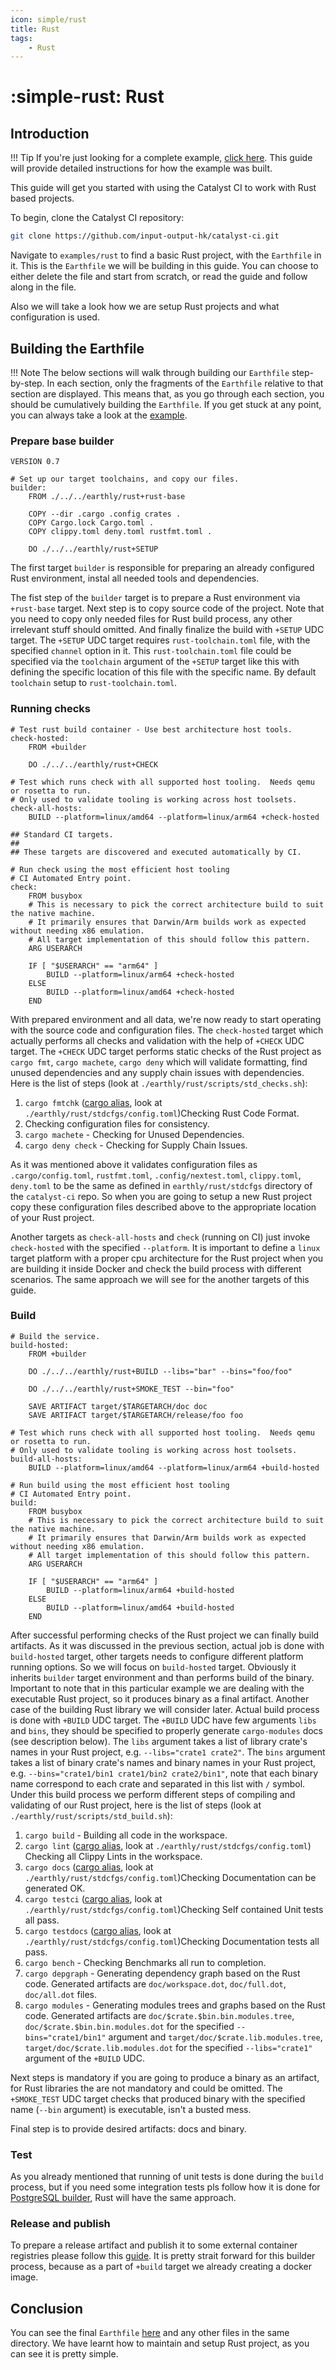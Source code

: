 ```yaml
---
icon: simple/rust
title: Rust
tags:
    - Rust
---
```


<!-- markdownlint-disable single-h1 -->
# :simple-rust: Rust
<!-- markdownlint-enable single-h1 -->

<!-- cspell: words USERARCH TARGETARCH toolsets fmtchk stdcfgs rustfmt nextest testci testdocs depgraph -->

## Introduction

<!-- markdownlint-disable max-one-sentence-per-line -->
!!! Tip
    If you're just looking for a complete example,
    [click here](https://github.com/input-output-hk/catalyst-ci/blob/master/examples/rust/Earthfile).
    This guide will provide detailed instructions for how the example was built.
<!-- markdownlint-enable max-one-sentence-per-line -->

This guide will get you started with using the Catalyst CI to work with Rust based projects.

To begin, clone the Catalyst CI repository:

```bash
git clone https://github.com/input-output-hk/catalyst-ci.git
```

Navigate to `examples/rust` to find a basic Rust project, with the `Earthfile` in it.
This is the `Earthfile` we will be building in this guide.
You can choose to either delete the file and start from scratch,
or read the guide and follow along in the file.

Also we will take a look how we are setup Rust projects and what configuration is used.

## Building the Earthfile

<!-- markdownlint-disable max-one-sentence-per-line -->
!!! Note
    The below sections will walk through building our `Earthfile` step-by-step.
    In each section, only the fragments of the `Earthfile` relative to that section are displayed.
    This means that, as you go through each section, you should be cumulatively building the `Earthfile`.
    If you get stuck at any point, you can always take a look at the
    [example](https://github.com/input-output-hk/catalyst-ci/blob/master/examples/rust/Earthfile).
<!-- markdownlint-enable max-one-sentence-per-line -->

### Prepare base builder

```Earthfile
VERSION 0.7

# Set up our target toolchains, and copy our files.
builder:
    FROM ./../../earthly/rust+rust-base

    COPY --dir .cargo .config crates .
    COPY Cargo.lock Cargo.toml .
    COPY clippy.toml deny.toml rustfmt.toml .

    DO ./../../earthly/rust+SETUP
```

The first target `builder` is responsible for preparing an already configured Rust environment,
instal all needed tools and dependencies.

The fist step of the `builder` target is to prepare a Rust environment via `+rust-base` target.
Next step is to copy source code of the project.
Note that you need to copy only needed files for Rust build process,
any other irrelevant stuff should omitted.
And finally finalize the build with `+SETUP` UDC target.
The `+SETUP` UDC target requires `rust-toolchain.toml` file,
with the specified `channel` option in it.
This `rust-toolchain.toml` file could be specified
via the `toolchain` argument of the `+SETUP` target like this
with defining the specific location of this file with the specific name.
By default `toolchain` setup to `rust-toolchain.toml`.

### Running checks

```Earthfile
# Test rust build container - Use best architecture host tools.
check-hosted:
    FROM +builder

    DO ./../../earthly/rust+CHECK

# Test which runs check with all supported host tooling.  Needs qemu or rosetta to run.
# Only used to validate tooling is working across host toolsets.
check-all-hosts:    
    BUILD --platform=linux/amd64 --platform=linux/arm64 +check-hosted

## Standard CI targets.
##
## These targets are discovered and executed automatically by CI.

# Run check using the most efficient host tooling
# CI Automated Entry point.
check:
    FROM busybox
    # This is necessary to pick the correct architecture build to suit the native machine.
    # It primarily ensures that Darwin/Arm builds work as expected without needing x86 emulation.
    # All target implementation of this should follow this pattern.
    ARG USERARCH

    IF [ "$USERARCH" == "arm64" ]
        BUILD --platform=linux/arm64 +check-hosted
    ELSE
        BUILD --platform=linux/amd64 +check-hosted
    END
```

With prepared environment and all data, we're now ready to start operating with the source code and configuration files.
The `check-hosted` target which actually performs all checks and validation
with the help of `+CHECK` UDC target.
The `+CHECK` UDC target performs static checks of the Rust project as
`cargo fmt`, `cargo machete`, `cargo deny` which will validate formatting,
find unused dependencies and any supply chain issues with dependencies.
Here is the list of steps (look at `./earthly/rust/scripts/std_checks.sh`):

1. `cargo fmtchk` ([cargo alias](https://doc.rust-lang.org/cargo/reference/config.html#alias),
look at `./earthly/rust/stdcfgs/config.toml`)Checking Rust Code Format.
2. Checking configuration files for consistency.
3. `cargo machete` - Checking for Unused Dependencies.
4. `cargo deny check` - Checking for Supply Chain Issues.

As it was mentioned above it validates configuration files as
`.cargo/config.toml`, `rustfmt.toml`, `.config/nextest.toml`, `clippy.toml`, `deny.toml`
to be the same as defined in `earthly/rust/stdcfgs` directory of the `catalyst-ci` repo.
So when you are going to setup a new Rust project copy these configuration files
described above to the appropriate location of your Rust project.

Another targets as `check-all-hosts` and `check` (running on CI) just invoke `check-hosted`
with the specified `--platform`.
It is important to define a `linux` target platform with a proper cpu architecture
for the Rust project when you are building it inside Docker
and check the build process with different scenarios.
The same approach we will see for the another targets of this guide.

### Build

```Earthfile
# Build the service.
build-hosted:
    FROM +builder
 
    DO ./../../earthly/rust+BUILD --libs="bar" --bins="foo/foo"

    DO ./../../earthly/rust+SMOKE_TEST --bin="foo"

    SAVE ARTIFACT target/$TARGETARCH/doc doc
    SAVE ARTIFACT target/$TARGETARCH/release/foo foo

# Test which runs check with all supported host tooling.  Needs qemu or rosetta to run.
# Only used to validate tooling is working across host toolsets.
build-all-hosts:    
    BUILD --platform=linux/amd64 --platform=linux/arm64 +build-hosted

# Run build using the most efficient host tooling
# CI Automated Entry point.
build:
    FROM busybox
    # This is necessary to pick the correct architecture build to suit the native machine.
    # It primarily ensures that Darwin/Arm builds work as expected without needing x86 emulation.
    # All target implementation of this should follow this pattern.
    ARG USERARCH

    IF [ "$USERARCH" == "arm64" ]
        BUILD --platform=linux/arm64 +build-hosted
    ELSE
        BUILD --platform=linux/amd64 +build-hosted
    END
```

After successful performing checks of the Rust project we can finally build artifacts.
As it was discussed in the previous section, actual job is done with `build-hosted` target,
other targets needs to configure different platform running options.
So we will focus on `build-hosted` target.
Obviously it inherits `builder` target environment and than performs build of the binary.
Important to note that in this particular example we are dealing with the executable Rust project,
so it produces binary as a final artifact.
Another case of the building Rust library we will consider later.
Actual build process is done with `+BUILD` UDC target.
The `+BUILD` UDC have few arguments `libs` and `bins`,
they should be specified to properly generate `cargo-modules` docs (see description below).
The `libs` argument takes a list of library crate's names in your Rust project, e.g.
`--libs="crate1 crate2"`.
The `bins` argument takes a list of binary crate's names and binary names in your Rust project, e.g.
`--bins="crate1/bin1 crate1/bin2 crate2/bin1"`, note that each binary name correspond to each crate
and separated in this list with `/` symbol.
Under this build process we perform different steps of compiling and validating of our Rust project,
here is the list of steps (look at `./earthly/rust/scripts/std_build.sh`):

1. `cargo build` - Building all code in the workspace.
2. `cargo lint` ([cargo alias](https://doc.rust-lang.org/cargo/reference/config.html#alias),
look at `./earthly/rust/stdcfgs/config.toml`)
Checking all Clippy Lints in the workspace.
3. `cargo docs` ([cargo alias](https://doc.rust-lang.org/cargo/reference/config.html#alias),
look at `./earthly/rust/stdcfgs/config.toml`)Checking Documentation can be generated OK.
4. `cargo testci` ([cargo alias](https://doc.rust-lang.org/cargo/reference/config.html#alias),
look at `./earthly/rust/stdcfgs/config.toml`)Checking Self contained Unit tests all pass.
5. `cargo testdocs` ([cargo alias](https://doc.rust-lang.org/cargo/reference/config.html#alias),
look at `./earthly/rust/stdcfgs/config.toml`)Checking Documentation tests all pass.
6. `cargo bench` - Checking Benchmarks all run to completion.
7. `cargo depgraph` - Generating dependency graph based on the Rust code.
Generated artifacts are `doc/workspace.dot`, `doc/full.dot`, `doc/all.dot` files.
8. `cargo modules` - Generating modules trees and graphs based on the Rust code.
Generated artifacts are `doc/$crate.$bin.bin.modules.tree`, `doc/$crate.$bin.bin.modules.dot`
for the specified `--bins="crate1/bin1"` argument
and `target/doc/$crate.lib.modules.tree`, `target/doc/$crate.lib.modules.dot`
for the specified `--libs="crate1"` argument of the `+BUILD` UDC.

Next steps is mandatory if you are going to produce a binary as an artifact,
for Rust libraries the are not mandatory and could be omitted.
The `+SMOKE_TEST` UDC target checks that produced binary with the specified name (`--bin` argument)
is executable, isn't a busted mess.

Final step is to provide desired artifacts: docs and binary.

### Test

As you already mentioned that running of unit tests is done during the `build` process,
but if you need some integration tests pls follow how it is done for [PostgreSQL builder](./postgresql.md),
Rust will have the same approach.

### Release and publish

To prepare a release artifact and publish it to some external container registries
please follow this [guide](./../../onboarding/index.md).
It is pretty strait forward for this builder process,
because as a part of `+build` target we already creating a docker image.

## Conclusion

You can see the final `Earthfile` [here](https://github.com/input-output-hk/catalyst-ci/blob/master/examples/rust/Earthfile)
and any other files in the same directory.
We have learnt how to maintain and setup Rust project, as you can see it is pretty simple.
